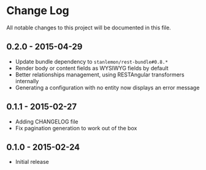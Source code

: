 # Change Log

All notable changes to this project will be documented in this file.

## 0.2.0 - 2015-04-29
* Update bundle dependency to `stanlemon/rest-bundle#0.8.*`
* Render body or content fields as WYSIWYG fields by default
* Better relationships management, using RESTAngular transformers internally
* Generating a configuration with no entity now displays an error message

## 0.1.1 - 2015-02-27
* Adding CHANGELOG file
* Fix pagination generation to work out of the box

## 0.1.0 - 2015-02-24
* Initial release
